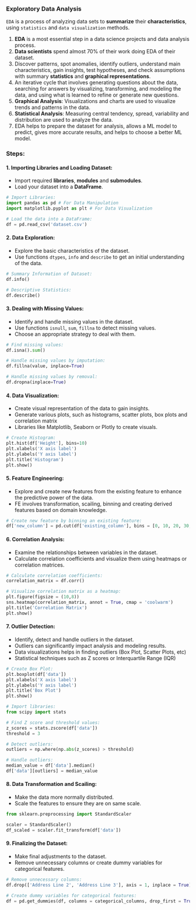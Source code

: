 ### **Exploratory Data Analysis**

`EDA` is a process of analyzing data sets to **summarize** their **characteristics**, using `statistics` and `data visualization` methods.

1. **EDA** is a most essential step in a data science projects and data analysis process.
2. **Data scientists** spend almost 70% of their work doing EDA of their dataset.
3. Discover patterns, spot anomalies, identify outliers, understand main characteristics, gain insights, test hypotheses, and check assumptions with summary **statistics** and **graphical representations**.
4. An iterative cycle that involves generating questions about the data, searching for answers by visualizing, transforming, and modeling the data, and using what is learned to refine or generate new questions.
5. **Graphical Analysis**: Visualizations and charts are used to visualize trends and patterns in the data.
6. **Statistical Analysis**: Measuring central tendency, spread, variability and distribution are used to analyze the data.
7. EDA helps to prepare the dataset for analysis, allows a ML model to predict, gives more accurate results, and helps to choose a better ML model.

### Steps:

#### 1. Importing Libraries and Loading Dataset:
- Import required **libraries**, **modules** and **submodules**.
- Load your dataset into a **DataFrame**.

```python
# Import Libraries:
import pandas as pd # For Data Manipulation
import matplotlib.pyplot as plt # For Data Visualization

# Load the data into a DataFrame:
df = pd.read_csv('dataset.csv')
```

#### 2. Data Exploration:
- Explore the basic characteristics of the dataset.
- Use functions `dtypes`, `info` and `describe` to get an initial understanding of the data.

```python
# Summary Information of Dataset:
df.info()

# Descriptive Statistics:
df.describe()
```  

#### 3. Dealing with Missing Values:
- Identify and handle missing values in the dataset.
- Use functions `isnull`, `sum`, `fillna` to detect missing values.
- Choose an appropriate strategy to deal with them.

```python
# Find missing values:
df.isna().sum()

# Handle missing values by imputation:
df.fillna(value, inplace=True)

# Handle missing values by removal:
df.dropna(inplace=True)
```

#### 4. Data Visualization:
- Create visual representation of the data to gain insights.
- Generate various plots, such as histograms, scatter plots, box plots and correlation matrix
- Libraries like Matplotlib, Seaborn or Plotly to create visuals.

```python
# Create Histogram:  
plt.hist(df['Height'], bins=10)
plt.xlabels('X axis label')
plt.ylabels('Y axis label')
plt.title('Histogram')
plt.show()
```
          
#### 5. Feature Engineering:
- Explore and create new features from the existing feature to enhance the predictive power of the data.
- FE involves transformation, scailing, binning and creating derived features based on domain knowledge.

```python
# Create new feature by binning an existing feature:
df['new_column'] = pd.cut(df['existing_column'], bins = [0, 10, 20, 30, 40])
```  

#### 6. Correlation Analysis:
- Examine the relationships between variables in the dataset.
- Calculate correlation coefficients and visualize them using heatmaps or correlation matrices.

```python
# Calculate correlation coefficients:
correlation_matrix = df.corr()

# Visualize correlation matrix as a heatmap:
plt.figure(figsize = (10,8))
sns.heatmap(correlation_matrix, annot = True, cmap = 'coolwarm')
plt.title('Correlation Matrix')
plt.show()
```

#### 7. Outlier Detection:
- Identify, detect and handle outliers in the dataset.
- Outliers can significantly impact analysis and modeling results.
- Data visualizations helps in finding outliers (Box Plot, Scatter Plots, etc)
- Statistical techniques such as Z scores or Interquartile Range (IQR)

```python
# Create Box Plot:
plt.boxplot(df['data'])
plt.xlabels('X axis label')
plt.ylabels('Y axis label')
plt.title('Box Plot')
plt.show()

# Import libraries:
from scipy import stats

# Find Z score and threshold values:
z_scores = stats.zscore(df['data'])
threshold = 3

# Detect outliers:
outliers = np.where(np.abs(z_scores) > threshold)

# Handle outliers:
median_value = df['data'].median()
df['data'][outliers] = median_value
```

#### 8. Data Transformation and Scailing:
- Make the data more normally distributed.
- Scale the features to ensure they are on same scale.

```python
from sklearn.preprocessing import StandardScaler

scaler = StandardScaler()
df_scaled = scaler.fit_transform(df['data'])
```

#### 9. Finalizing the Dataset:
- Make final adjustments to the dataset.
- Remove unnecessary columns or create dummy variables for categorical features.

```python
# Remove unnecessary columns:
df.drop(['Address Line 2', 'Address Line 3'], axis = 1, inplace = True)

# Create dummy variables for categorical features:
df = pd.get_dummies(df, columns = categorical_columns, drop_first = True)
```  
